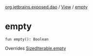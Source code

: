 [org.jetbrains.exposed.dao](../index.md) / [View](index.md) / [empty](.)

# empty

`fun empty(): Boolean`

Overrides [SizedIterable.empty](../../org.jetbrains.exposed.sql/-sized-iterable/empty.md)

